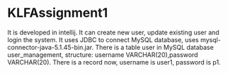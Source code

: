 # KLFAssignment1
It is developed in intellij. It can create new user, update existing user and login the system.
It uses JDBC to connect MySQL database, uses mysql-connector-java-5.1.45-bin.jar.
There is a table user in MySQL database user_management, structure: username VARCHAR(20),password VARCHAR(20). There is a record now, username is user1, password is p1.
